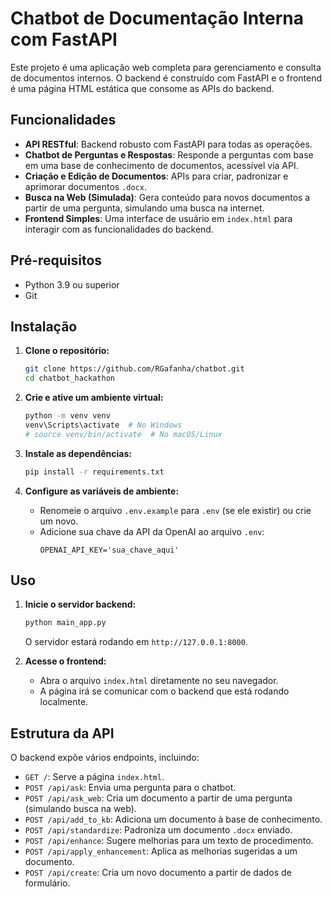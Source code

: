 # Chatbot de Documentação Interna com FastAPI

Este projeto é uma aplicação web completa para gerenciamento e consulta de documentos internos. O backend é construído com FastAPI e o frontend é uma página HTML estática que consome as APIs do backend.

## Funcionalidades

- **API RESTful**: Backend robusto com FastAPI para todas as operações.
- **Chatbot de Perguntas e Respostas**: Responde a perguntas com base em uma base de conhecimento de documentos, acessível via API.
- **Criação e Edição de Documentos**: APIs para criar, padronizar e aprimorar documentos `.docx`.
- **Busca na Web (Simulada)**: Gera conteúdo para novos documentos a partir de uma pergunta, simulando uma busca na internet.
- **Frontend Simples**: Uma interface de usuário em `index.html` para interagir com as funcionalidades do backend.

## Pré-requisitos

- Python 3.9 ou superior
- Git

## Instalação

1. **Clone o repositório:**
   ```bash
   git clone https://github.com/RGafanha/chatbot.git
   cd chatbot_hackathon
   ```

2. **Crie e ative um ambiente virtual:**
   ```bash
   python -m venv venv
   venv\Scripts\activate  # No Windows
   # source venv/bin/activate  # No macOS/Linux
   ```

3. **Instale as dependências:**
   ```bash
   pip install -r requirements.txt
   ```

4. **Configure as variáveis de ambiente:**
   - Renomeie o arquivo `.env.example` para `.env` (se ele existir) ou crie um novo.
   - Adicione sua chave da API da OpenAI ao arquivo `.env`:
     ```
     OPENAI_API_KEY='sua_chave_aqui'
     ```

## Uso

1. **Inicie o servidor backend:**
   ```bash
   python main_app.py
   ```
   O servidor estará rodando em `http://127.0.0.1:8000`.

2. **Acesse o frontend:**
   - Abra o arquivo `index.html` diretamente no seu navegador.
   - A página irá se comunicar com o backend que está rodando localmente.

## Estrutura da API

O backend expõe vários endpoints, incluindo:

- `GET /`: Serve a página `index.html`.
- `POST /api/ask`: Envia uma pergunta para o chatbot.
- `POST /api/ask_web`: Cria um documento a partir de uma pergunta (simulando busca na web).
- `POST /api/add_to_kb`: Adiciona um documento à base de conhecimento.
- `POST /api/standardize`: Padroniza um documento `.docx` enviado.
- `POST /api/enhance`: Sugere melhorias para um texto de procedimento.
- `POST /api/apply_enhancement`: Aplica as melhorias sugeridas a um documento.
- `POST /api/create`: Cria um novo documento a partir de dados de formulário.
